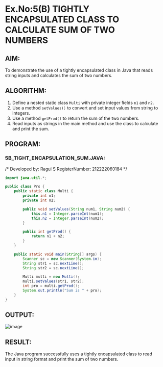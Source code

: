 # Ex.No:5(B) TIGHTLY ENCAPSULATED CLASS TO CALCULATE SUM OF TWO NUMBERS

## AIM:
To demonstrate the use of a tightly encapsulated class in Java that reads string inputs and calculates the sum of two numbers.

## ALGORITHM:
1. Define a nested static class `Multi` with private integer fields `n1` and `n2`.
2. Use a method `setValues()` to convert and set input values from string to integers.
3. Use a method `getProd()` to return the sum of the two numbers.
4. Read inputs as strings in the main method and use the class to calculate and print the sum.

## PROGRAM:

### 5B_TIGHT_ENCAPSULATION_SUM.JAVA:

/*
Developed by: Ragul S
RegisterNumber: 212222060184
*/

```java
import java.util.*;

public class Pro {
    public static class Multi {
        private int n1;
        private int n2;

        public void setValues(String num1, String num2) {
            this.n1 = Integer.parseInt(num1);
            this.n2 = Integer.parseInt(num2);
        }

        public int getProd() {
            return n1 + n2;
        }
    }

    public static void main(String[] args) {
        Scanner sc = new Scanner(System.in);
        String str1 = sc.nextLine();
        String str2 = sc.nextLine();

        Multi multi = new Multi();
        multi.setValues(str1, str2);
        int pro = multi.getProd();
        System.out.println("Sum is " + pro);
    }
}
```

## OUTPUT:
![image](https://github.com/user-attachments/assets/c323dd2a-b2a2-4caf-9c17-f550ffc840e7)


## RESULT:
The Java program successfully uses a tightly encapsulated class to read input in string format and print the sum of two numbers.
